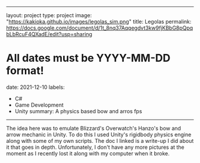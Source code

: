 
---
layout: project
type: project
image: "https://kakioka.github.io/images/legolas_sim.png"
title: Legolas
permalink: https://docs.google.com/document/d/1t_8nq37Aqqegdvt3kw9fjKBbG8pQpqbLbRcuF4QXadE/edit?usp=sharing
# All dates must be YYYY-MM-DD format!
date: 2021-12-10
labels:
  - C#
  - Game Development
  - Unity
summary: A physics based bow and arros fps
---

<div class="ui small rounded images">

</div>

The idea here was to emulate Blizzard's Overwatch's Hanzo's bow and arrow mechanic in Unity. To do this I used Unity's rigidbody physics engine along with some of my own scripts.
The doc I linked is a write-up I did about it that goes in depth. Unfortunately, I don't have any more pictures at the moment as I recently lost it along with my computer when it broke. 
